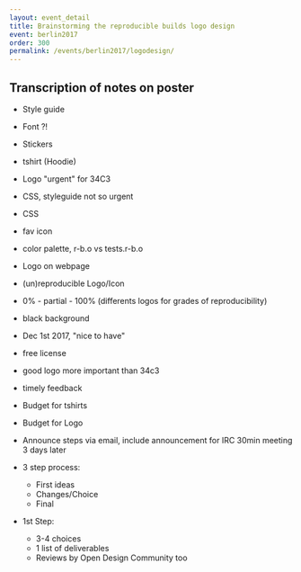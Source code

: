 ```yaml
---
layout: event_detail
title: Brainstorming the reproducible builds logo design
event: berlin2017
order: 300
permalink: /events/berlin2017/logodesign/
---
```



Transcription of notes on poster
--------------------------------

* Style guide
* Font ?!
* Stickers
* tshirt (Hoodie)
* Logo "urgent" for 34C3
* CSS, styleguide not so urgent
* CSS
* fav icon
* color palette, r-b.o vs tests.r-b.o
* Logo on webpage
* (un)reproducible Logo/Icon
* 0% - partial - 100% (differents logos for grades of reproducibility)
* black background
* Dec 1st 2017, "nice to have"
* free license
* good logo more important than 34c3
* timely feedback
* Budget for tshirts
* Budget for Logo
* Announce steps via email, include announcement for IRC 30min meeting 3 days later

* 3 step process:
    - First ideas
    - Changes/Choice
    - Final

* 1st Step:
    - 3-4 choices
    - 1 list of deliverables
    - Reviews by Open Design Community too

